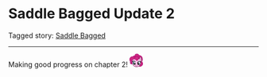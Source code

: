 # Saddle Bagged Update 2

Tagged story: [Saddle Bagged](https://www.fimfiction.net/story/417037/saddle-bagged)

***

Making good progress on chapter 2! ![:pinkiesmile:](../../../emotes/pinkiesmile.png)
